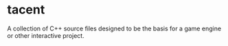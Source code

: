 # tacent
A collection of C++ source files designed to be the basis for a game engine or other interactive project.

